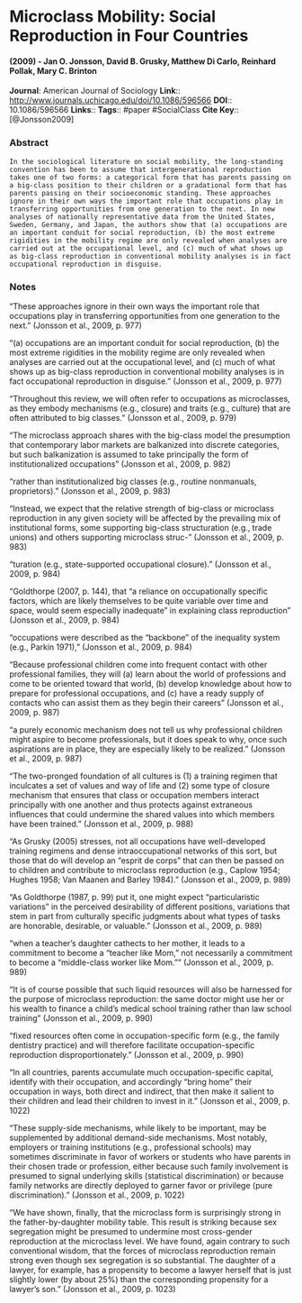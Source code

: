 # Microclass Mobility: Social Reproduction in Four Countries
#### (2009) - Jan O. Jonsson, David B. Grusky, Matthew Di Carlo, Reinhard Pollak, Mary C. Brinton
**Journal**: American Journal of Sociology
**Link**:: http://www.journals.uchicago.edu/doi/10.1086/596566
**DOI**:: 10.1086/596566
**Links**:: 
**Tags**:: #paper #SocialClass 
**Cite Key**:: [@Jonsson2009]

### Abstract

```
In the sociological literature on social mobility, the long-standing convention has been to assume that intergenerational reproduction takes one of two forms: a categorical form that has parents passing on a big-class position to their children or a gradational form that has parents passing on their socioeconomic standing. These approaches ignore in their own ways the important role that occupations play in transferring opportunities from one generation to the next. In new analyses of nationally representative data from the United States, Sweden, Germany, and Japan, the authors show that (a) occupations are an important conduit for social reproduction, (b) the most extreme rigidities in the mobility regime are only revealed when analyses are carried out at the occupational level, and (c) much of what shows up as big-class reproduction in conventional mobility analyses is in fact occupational reproduction in disguise.
```

### Notes

“These approaches ignore in their own ways the important role that occupations play in transferring opportunities from one generation to the next.” (Jonsson et al., 2009, p. 977)

“(a) occupations are an important conduit for social reproduction, (b) the most extreme rigidities in the mobility regime are only revealed when analyses are carried out at the occupational level, and (c) much of what shows up as big-class reproduction in conventional mobility analyses is in fact occupational reproduction in disguise.” (Jonsson et al., 2009, p. 977)

“Throughout this review, we will often refer to occupations as microclasses, as they embody mechanisms (e.g., closure) and traits (e.g., culture) that are often attributed to big classes.” (Jonsson et al., 2009, p. 979)

“The microclass approach shares with the big-class model the presumption that contemporary labor markets are balkanized into discrete categories, but such balkanization is assumed to take principally the form of institutionalized occupations” (Jonsson et al., 2009, p. 982)

“rather than institutionalized big classes (e.g., routine nonmanuals, proprietors).” (Jonsson et al., 2009, p. 983)

“Instead, we expect that the relative strength of big-class or microclass reproduction in any given society will be affected by the prevailing mix of institutional forms, some supporting big-class structuration (e.g., trade unions) and others supporting microclass struc-” (Jonsson et al., 2009, p. 983)

“turation (e.g., state-supported occupational closure).” (Jonsson et al., 2009, p. 984)

“Goldthorpe (2007, p. 144), that “a reliance on occupationally specific factors, which are likely themselves to be quite variable over time and space, would seem especially inadequate” in explaining class reproduction” (Jonsson et al., 2009, p. 984)

“occupations were described as the “backbone” of the inequality system (e.g., Parkin 1971),” (Jonsson et al., 2009, p. 984)

“Because professional children come into frequent contact with other professional families, they will (a) learn about the world of professions and come to be oriented toward that world, (b) develop knowledge about how to prepare for professional occupations, and (c) have a ready supply of contacts who can assist them as they begin their careers” (Jonsson et al., 2009, p. 987)

“a purely economic mechanism does not tell us why professional children might aspire to become professionals, but it does speak to why, once such aspirations are in place, they are especially likely to be realized.” (Jonsson et al., 2009, p. 987)

“The two-pronged foundation of all cultures is (1) a training regimen that inculcates a set of values and way of life and (2) some type of closure mechanism that ensures that class or occupation members interact principally with one another and thus protects against extraneous influences that could undermine the shared values into which members have been trained.” (Jonsson et al., 2009, p. 988)

“As Grusky (2005) stresses, not all occupations have well-developed training regimens and dense intraoccupational networks of this sort, but those that do will develop an “esprit de corps” that can then be passed on to children and contribute to microclass reproduction (e.g., Caplow 1954; Hughes 1958; Van Maanen and Barley 1984).” (Jonsson et al., 2009, p. 989)

“As Goldthorpe (1987, p. 99) put it, one might expect “particularistic variations” in the perceived desirability of different positions, variations that stem in part from culturally specific judgments about what types of tasks are honorable, desirable, or valuable.” (Jonsson et al., 2009, p. 989)

“when a teacher’s daughter cathects to her mother, it leads to a commitment to become a “teacher like Mom,” not necessarily a commitment to become a “middle-class worker like Mom.”” (Jonsson et al., 2009, p. 989)

“It is of course possible that such liquid resources will also be harnessed for the purpose of microclass reproduction: the same doctor might use her or his wealth to finance a child’s medical school training rather than law school training” (Jonsson et al., 2009, p. 990)

“fixed resources often come in occupation-specific form (e.g., the family dentistry practice) and will therefore facilitate occupation-specific reproduction disproportionately.” (Jonsson et al., 2009, p. 990)

“In all countries, parents accumulate much occupation-specific capital, identify with their occupation, and accordingly “bring home” their occupation in ways, both direct and indirect, that then make it salient to their children and lead their children to invest in it.” (Jonsson et al., 2009, p. 1022)

“These supply-side mechanisms, while likely to be important, may be supplemented by additional demand-side mechanisms. Most notably, employers or training institutions (e.g., professional schools) may sometimes discriminate in favor of workers or students who have parents in their chosen trade or profession, either because such family involvement is presumed to signal underlying skills (statistical discrimination) or because family networks are directly deployed to garner favor or privilege (pure discrimination).” (Jonsson et al., 2009, p. 1022)

“We have shown, finally, that the microclass form is surprisingly strong in the father-by-daughter mobility table. This result is striking because sex segregation might be presumed to undermine most cross-gender reproduction at the microclass level. We have found, again contrary to such conventional wisdom, that the forces of microclass reproduction remain strong even though sex segregation is so substantial. The daughter of a lawyer, for example, has a propensity to become a lawyer herself that is just slightly lower (by about 25%) than the corresponding propensity for a lawyer’s son.” (Jonsson et al., 2009, p. 1023)